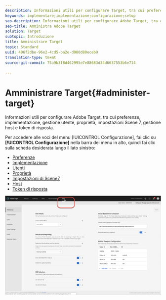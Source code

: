 ```yaml
---
description: Informazioni utili per configurare Target, tra cui preferenze, implementazione, gestione utente, proprietà, impostazioni Scene 7, gestione host e token di risposta.
keywords: implementare;implementazione;configurazione;setup
seo-description: Informazioni utili per configurare Adobe Target, tra cui preferenze, implementazione, gestione utente, proprietà, impostazioni Scene 7, gestione host e token di risposta.
seo-title: Amministra Adobe Target
solution: Target
subtopic: Introduzione
title: Amministrare Target
topic: Standard
uuid: 496f2dbe-96e2-4cd5-ba2e-d980d80eceb9
translation-type: tm+mt
source-git-commit: 75a9b3f8d462995e7e88683d34d6637553b6e714

---
```



# Amministrare Target{#administer-target}

Informazioni utili per configurare Adobe Target, tra cui preferenze, implementazione, gestione utente, proprietà, impostazioni Scene 7, gestione host e token di risposta.

Per accedere alle voci del menu [!UICONTROL Configurazione], fai clic su **[!UICONTROL Configurazione]** nella barra dei menu in alto, quindi fai clic sulla scheda desiderata lungo il lato sinistro:

* [Preferenze](/help/administrating-target/r-target-account-preferences/target-account-preferences.md)
* [Implementazione](/help/c-implementing-target/implementing-target.md)
* [Utenti](/help/administrating-target/c-user-management/user-management.md)
* [Proprietà](/help/administrating-target/c-user-management/property-channel/property-channel.md)
* [Impostazioni di Scene7](/help/administrating-target/scene7-settings.md)
* [Host](/help/administrating-target/hosts.md)
* [Token di risposta](/help/administrating-target/response-tokens.md)

![Menu Configurazione Adobe Target](/help/administrating-target/assets/setup_menu_new.png)